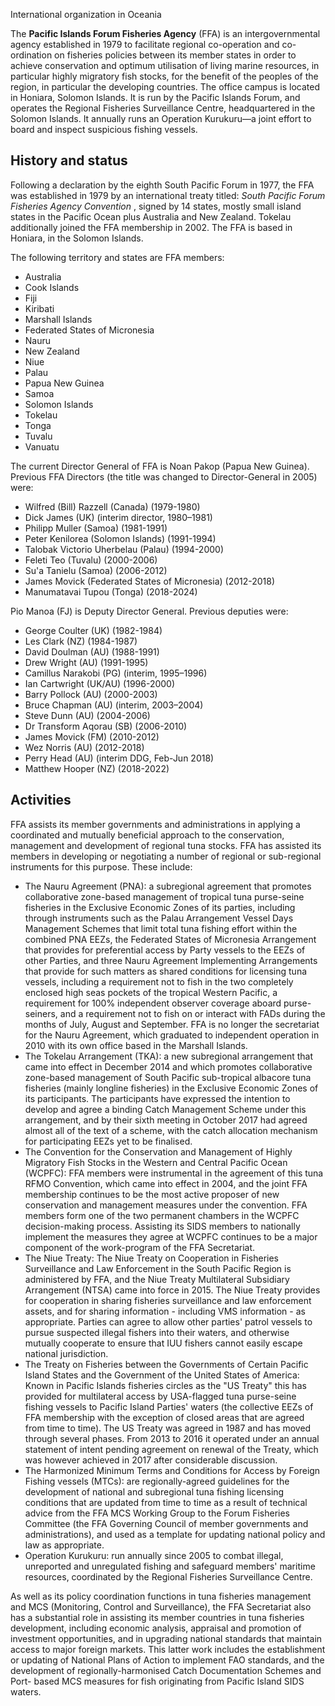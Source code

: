 International organization in Oceania

The **Pacific Islands Forum Fisheries Agency** (FFA) is an intergovernmental
agency established in 1979 to facilitate regional co-operation and co-
ordination on fisheries policies between its member states in order to achieve
conservation and optimum utilisation of living marine resources, in particular
highly migratory fish stocks, for the benefit of the peoples of the region, in
particular the developing countries. The office campus is located in Honiara,
Solomon Islands. It is run by the Pacific Islands Forum, and operates the
Regional Fisheries Surveillance Centre, headquartered in the Solomon Islands.
It annually runs an Operation Kurukuru—a joint effort to board and inspect
suspicious fishing vessels.

## History and status

Following a declaration by the eighth South Pacific Forum in 1977, the FFA was
established in 1979 by an international treaty titled: _South Pacific Forum
Fisheries Agency Convention_ , signed by 14 states, mostly small island states
in the Pacific Ocean plus Australia and New Zealand. Tokelau additionally
joined the FFA membership in 2002. The FFA is based in Honiara, in the Solomon
Islands.

The following territory and states are FFA members:

  * Australia
  * Cook Islands
  * Fiji
  * Kiribati
  * Marshall Islands
  * Federated States of Micronesia
  * Nauru
  * New Zealand
  * Niue
  * Palau
  * Papua New Guinea
  * Samoa
  * Solomon Islands
  * Tokelau
  * Tonga
  * Tuvalu
  * Vanuatu

The current Director General of FFA is Noan Pakop (Papua New Guinea). Previous
FFA Directors (the title was changed to Director-General in 2005) were:

  * Wilfred (Bill) Razzell (Canada) (1979-1980)
  * Dick James (UK) (interim director, 1980–1981)
  * Philipp Muller (Samoa) (1981-1991)
  * Peter Kenilorea (Solomon Islands) (1991-1994)
  * Talobak Victorio Uherbelau (Palau) (1994-2000)
  * Feleti Teo (Tuvalu) (2000-2006)
  * Su'a Tanielu (Samoa) (2006-2012)
  * James Movick (Federated States of Micronesia) (2012-2018)
  * Manumatavai Tupou (Tonga) (2018-2024) 

Pio Manoa (FJ) is Deputy Director General. Previous deputies were:

  * George Coulter (UK) (1982-1984)
  * Les Clark (NZ) (1984-1987)
  * David Doulman (AU) (1988-1991)
  * Drew Wright (AU) (1991-1995)
  * Camillus Narakobi (PG) (interim, 1995–1996)
  * Ian Cartwright (UK/AU) (1996-2000)
  * Barry Pollock (AU) (2000-2003)
  * Bruce Chapman (AU) (interim, 2003–2004)
  * Steve Dunn (AU) (2004-2006)
  * Dr Transform Aqorau (SB) (2006-2010)
  * James Movick (FM) (2010-2012)
  * Wez Norris (AU) (2012-2018)
  * Perry Head (AU) (interim DDG, Feb-Jun 2018)
  * Matthew Hooper (NZ) (2018-2022)

## Activities

FFA assists its member governments and administrations in applying a
coordinated and mutually beneficial approach to the conservation, management
and development of regional tuna stocks. FFA has assisted its members in
developing or negotiating a number of regional or sub-regional instruments for
this purpose. These include:

  * The Nauru Agreement (PNA): a subregional agreement that promotes collaborative zone-based management of tropical tuna purse-seine fisheries in the Exclusive Economic Zones of its parties, including through instruments such as the Palau Arrangement Vessel Days Management Schemes that limit total tuna fishing effort within the combined PNA EEZs, the Federated States of Micronesia Arrangement that provides for preferential access by Party vessels to the EEZs of other Parties, and three Nauru Agreement Implementing Arrangements that provide for such matters as shared conditions for licensing tuna vessels, including a requirement not to fish in the two completely enclosed high seas pockets of the tropical Western Pacific, a requirement for 100% independent observer coverage aboard purse-seiners, and a requirement not to fish on or interact with FADs during the months of July, August and September. FFA is no longer the secretariat for the Nauru Agreement, which graduated to independent operation in 2010 with its own office based in the Marshall Islands.
  * The Tokelau Arrangement (TKA): a new subregional arrangement that came into effect in December 2014 and which promotes collaborative zone-based management of South Pacific sub-tropical albacore tuna fisheries (mainly longline fisheries) in the Exclusive Economic Zones of its participants. The participants have expressed the intention to develop and agree a binding Catch Management Scheme under this arrangement, and by their sixth meeting in October 2017 had agreed almost all of the text of a scheme, with the catch allocation mechanism for participating EEZs yet to be finalised.
  * The Convention for the Conservation and Management of Highly Migratory Fish Stocks in the Western and Central Pacific Ocean (WCPFC): FFA members were instrumental in the agreement of this tuna RFMO Convention, which came into effect in 2004, and the joint FFA membership continues to be the most active proposer of new conservation and management measures under the convention. FFA members form one of the two permanent chambers in the WCPFC decision-making process. Assisting its SIDS members to nationally implement the measures they agree at WCPFC continues to be a major component of the work-program of the FFA Secretariat.
  * The Niue Treaty: The Niue Treaty on Cooperation in Fisheries Surveillance and Law Enforcement in the South Pacific Region is administered by FFA, and the Niue Treaty Multilateral Subsidiary Arrangement (NTSA) came into force in 2015. The Niue Treaty provides for cooperation in sharing fisheries surveillance and law enforcement assets, and for sharing information - including VMS information - as appropriate. Parties can agree to allow other parties' patrol vessels to pursue suspected illegal fishers into their waters, and otherwise mutually cooperate to ensure that IUU fishers cannot easily escape national jurisdiction.
  * The Treaty on Fisheries between the Governments of Certain Pacific Island States and the Government of the United States of America: Known in Pacific Islands fisheries circles as the "US Treaty" this has provided for multilateral access by USA-flagged tuna purse-seine fishing vessels to Pacific Island Parties' waters (the collective EEZs of FFA membership with the exception of closed areas that are agreed from time to time). The US Treaty was agreed in 1987 and has moved through several phases. From 2013 to 2016 it operated under an annual statement of intent pending agreement on renewal of the Treaty, which was however achieved in 2017 after considerable discussion.
  * The Harmonized Minimum Terms and Conditions for Access by Foreign Fishing vessels (MTCs): are regionally-agreed guidelines for the development of national and subregional tuna fishing licensing conditions that are updated from time to time as a result of technical advice from the FFA MCS Working Group to the Forum Fisheries Committee (the FFA Governing Council of member governments and administrations), and used as a template for updating national policy and law as appropriate.
  * Operation Kurukuru: run annually since 2005 to combat illegal, unreported and unregulated fishing and safeguard members' maritime resources, coordinated by the Regional Fisheries Surveillance Centre.

As well as its policy coordination functions in tuna fisheries management and
MCS (Monitoring, Control and Surveillance), the FFA Secretariat also has a
substantial role in assisting its member countries in tuna fisheries
development, including economic analysis, appraisal and promotion of
investment opportunities, and in upgrading national standards that maintain
access to major foreign markets. This latter work includes the establishment
or updating of National Plans of Action to implement FAO standards, and the
development of regionally-harmonised Catch Documentation Schemes and Port-
based MCS measures for fish originating from Pacific Island SIDS waters.